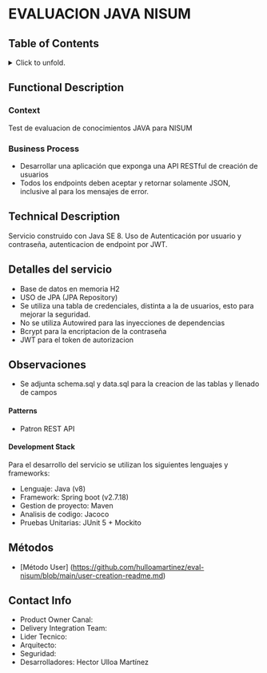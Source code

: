 #   EVALUACION JAVA NISUM
## Table of Contents
<p>
<details>
<summary>Click to unfold.</summary>

[[_TOC_]]

</details>
</p>

## Functional Description
### Context
Test de evaluacion de conocimientos JAVA para NISUM

### Business Process 
 - Desarrollar una aplicación que exponga una API RESTful de creación de usuarios  
 - Todos los endpoints deben aceptar y retornar solamente JSON, inclusive al para los mensajes de
error.


## Technical Description
Servicio construido con Java SE 8. Uso de Autenticación por usuario y contraseña, autenticacion de endpoint por JWT.

## Detalles del servicio
- Base de datos en memoria H2
- USO de JPA (JPA Repository)
- Se utiliza una tabla de credenciales, distinta a la de usuarios, esto para mejorar la seguridad.
- No se utiliza Autowired para las inyecciones de dependencias
- Bcrypt para la encriptacion de la contraseña
- JWT para el token de autorizacion

## Observaciones

- Se adjunta schema.sql y data.sql para la creacion de las tablas y llenado de campos


#### Patterns
- Patron REST API

#### Development Stack 
Para el desarrollo del servicio se utilizan los siguientes lenguajes y frameworks: 
- Lenguaje: Java (v8)
- Framework: Spring boot (v2.7.18)
- Gestion de proyecto: Maven 
- Analisis de codigo: Jacoco
- Pruebas Unitarias: JUnit 5 + Mockito

## Métodos
- [Método User] (https://github.com/hulloamartinez/eval-nisum/blob/main/user-creation-readme.md)

## Contact Info
- Product Owner Canal:
- Delivery Integration Team:
- Lider Tecnico:
- Arquitecto:
- Seguridad:
- Desarrolladores: Hector Ulloa Martínez


